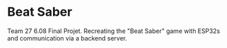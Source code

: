 # Beat Saber
Team 27 6.08 Final Projet. Recreating the "Beat Saber" game with ESP32s and communication via a backend server.
